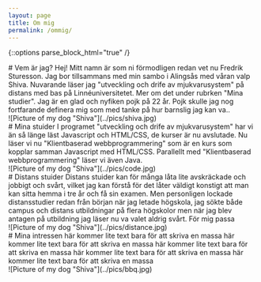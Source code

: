 ```yaml
---
layout: page
title: Om mig
permalink: /ommig/
---
```



{::options parse_block_html="true" /}

<div class="box">

<div class="boxContent">
# Vem är jag?
Hej!
Mitt namn är som ni förmodligen redan vet nu Fredrik Sturesson. Jag bor tillsammans med min sambo i Alingsås med våran valp Shiva.
Nuvarande läser jag "utveckling och drife av mjukvarusystem" på distans med bas på Linnéuniversitetet. Mer om det under  rubrken "Mina studier". 
Jag är en glad och nyfiken pojk på 22 år. Pojk skulle jag nog fortfarande definera mig som med tanke på hur barnslig jag kan va..
</div>

<div class="picture">
![Picture of my dog "Shiva"](../pics/shiva.jpg)
</div>

</div>



<div class="box">

<div class="boxContent">
# Mina stuider
I programet "utveckling och drife av mjukvarusystem" har vi än så länge läst Javascript och HTML/CSS, de kurser är nu avslutade.
Nu läser vi nu "Klientbaserad webbprogrammering" som är en kurs som kopplar samman Javascript med HTML/CSS.
Parallellt med "Klientbaserad webbprogrammering" läser vi även Java.
</div>

<div class="picture">
![Picture of my dog "Shiva"](../pics/code.jpg)
</div>

</div>



<div class="box">

<div class="boxContent">
# Distans stuider
Distans stuider kan för många låta lite avskräckade och jobbigt och svårt, vilket jag kan förstå för det låter väldigt konstigt att man kan sitta hemma i tre år och få sin examen. 
Men personligen lockade distansstudier redan från början när jag letade högskola, jag sökte både campus och distans utbildningar på flera högskolor men när jag blev antagen på utbildning jag läser nu va valet aldrig svårt.
För mig passa
</div>

<div class="picture">
![Picture of my dog "Shiva"](../pics/distance.jpg)
</div>

</div>



<div class="box">

<div class="boxContent">
# Mina intressen
här kommer lite text bara för att skriva en massa
här kommer lite text bara för att skriva en massa
här kommer lite text bara för att skriva en massa
här kommer lite text bara för att skriva en massa
här kommer lite text bara för att skriva en massa
</div>

<div class="picture">
![Picture of my dog "Shiva"](../pics/bbq.jpg)
</div>

</div>




